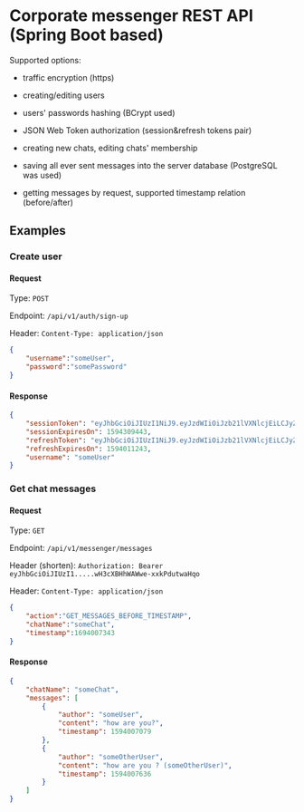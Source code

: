 # Corporate messenger REST API (Spring Boot based) 

Supported options:

- traffic encryption (https)

- creating/editing users
 
- users' passwords hashing (BCrypt used)

- JSON Web Token authorization (session&refresh tokens pair)

- creating new chats, editing chats' membership

- saving all ever sent messages into the server database (PostgreSQL was used)

- getting messages by request, supported timestamp relation (before/after)


## Examples

### Create user
 
#### Request

Type: `POST`

Endpoint: `/api/v1/auth/sign-up`

Header: `Content-Type: application/json`

```json
{
    "username":"someUser",
    "password":"somePassword"
}
```

#### Response
```json
{
    "sessionToken": "eyJhbGciOiJIUzI1NiJ9.eyJzdWIiOiJzb21lVXNlcjEiLCJyZWZyZXNoIjpmYWxzZSwiaWF0IjoxNTk0MDA5NDQzLCJleHAiOjE1OTQzMDk0NDN9.8TcVDIIKHdpmqTWIQ7MmSToQtH7sKCa_BM9vVpqKAnk",
    "sessionExpiresOn": 1594309443,
    "refreshToken": "eyJhbGciOiJIUzI1NiJ9.eyJzdWIiOiJzb21lVXNlcjEiLCJyZWZyZXNoIjp0cnVlLCJpYXQiOjE1OTQwMDk0NDMsImV4cCI6MTU5NDAxMTI0M30.D4xVTpqfwCrhMROOpqMx8RJgAsl_-7nGAmMgy3s-0L0",
    "refreshExpiresOn": 1594011243,
    "username": "someUser"
}
```

### Get chat messages
  
#### Request

Type: `GET`

Endpoint: `/api/v1/messenger/messages`

Header (shorten): `Authorization: Bearer eyJhbGciOiJIUzI1.....wH3cXBHhWAWwe-xxkPdutwaHqo`

Header: `Content-Type: application/json`

```json
{
    "action":"GET_MESSAGES_BEFORE_TIMESTAMP",
    "chatName":"someChat",
    "timestamp":1694007343
}
```

#### Response
```json
{
    "chatName": "someChat",
    "messages": [
        {
            "author": "someUser",
            "content": "how are you?",
            "timestamp": 1594007079
        },
        {
            "author": "someOtherUser",
            "content": "how are you ? (someOtherUser)",
            "timestamp": 1594007636
        }
    ]
}
```

